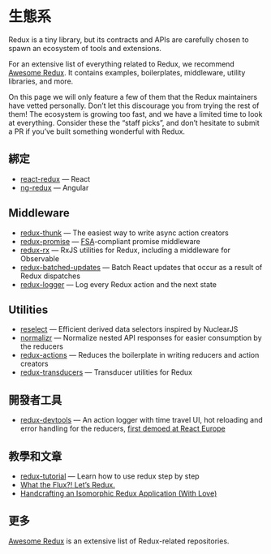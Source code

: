 # 生態系

Redux is a tiny library, but its contracts and APIs are carefully chosen to spawn an ecosystem of tools and extensions.

For an extensive list of everything related to Redux, we recommend [Awesome Redux](https://github.com/xgrommx/awesome-redux). It contains examples, boilerplates, middleware, utility libraries, and more.

On this page we will only feature a few of them that the Redux maintainers have vetted personally. Don’t let this discourage you from trying the rest of them! The ecosystem is growing too fast, and we have a limited time to look at everything. Consider these the “staff picks”, and don’t hesitate to submit a PR if you’ve built something wonderful with Redux.

## 綁定

* [react-redux](https://github.com/gaearon/react-redux) — React
* [ng-redux](https://github.com/wbuchwalter/ng-redux) — Angular

## Middleware

* [redux-thunk](http://github.com/gaearon/redux-thunk) — The easiest way to write async action creators
* [redux-promise](https://github.com/acdlite/redux-promise) — [FSA](https://github.com/acdlite/flux-standard-action)-compliant promise middleware
* [redux-rx](https://github.com/acdlite/redux-rx) — RxJS utilities for Redux, including a middleware for Observable
* [redux-batched-updates](https://github.com/acdlite/redux-batched-updates) — Batch React updates that occur as a result of Redux dispatches
* [redux-logger](https://github.com/fcomb/redux-logger) — Log every Redux action and the next state

## Utilities

* [reselect](https://github.com/faassen/reselect) — Efficient derived data selectors inspired by NuclearJS
* [normalizr](https://github.com/gaearon/normalizr) — Normalize nested API responses for easier consumption by the reducers
* [redux-actions](https://github.com/acdlite/redux-actions) — Reduces the boilerplate in writing reducers and action creators
* [redux-transducers](https://github.com/acdlite/redux-transducers) — Transducer utilities for Redux

## 開發者工具

* [redux-devtools](http://github.com/gaearon/redux-devtools) — An action logger with time travel UI, hot reloading and error handling for the reducers, [first demoed at React Europe](https://www.youtube.com/watch?v=xsSnOQynTHs)

## 教學和文章

* [redux-tutorial](https://github.com/happypoulp/redux-tutorial) — Learn how to use redux step by step
* [What the Flux?! Let’s Redux.](https://blog.andyet.com/2015/08/06/what-the-flux-lets-redux)
* [Handcrafting an Isomorphic Redux Application (With Love)](https://medium.com/@bananaoomarang/handcrafting-an-isomorphic-redux-application-with-love-40ada4468af4)

## 更多

[Awesome Redux](https://github.com/xgrommx/awesome-redux) is an extensive list of Redux-related repositories.
